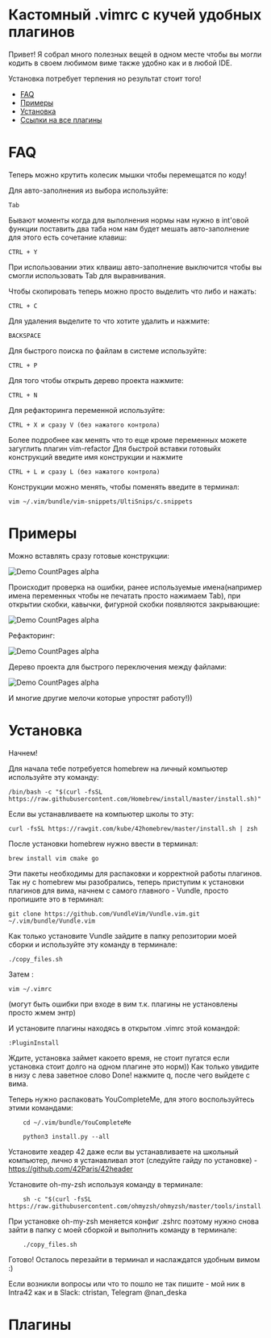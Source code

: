# Кастомный .vimrc с кучей удобных плагинов

Привет! Я собрал много полезных вещей в одном месте чтобы вы могли кодить в своем любимом виме также удобно как и в любой IDE.

Установка потребует терпения но результат стоит того!

+ [FAQ](#Faq)
+ [Примеры](#Prim)
+ [Установка](#Install)
+ [Ссылки на все плагины](#Plugs)

##### <a name="Faq"></a>
FAQ
===

Теперь можно крутить колесик мышки чтобы перемещатся по коду!

Для авто-заполнения из выбора используйте:
      
    Tab
      
Бывают моменты когда для выполнения нормы нам нужно в int'овой функции поставить два таба ном нам будет мешать авто-заполнение для этого есть сочетание клавиш:

    CTRL + Y
      
При использовании этих клваиш авто-заполнение выключится чтобы вы смогли использовать Tab для выравнивания.

Чтобы скопировать теперь можно просто выделить что либо и нажать:

    CTRL + C
      
Для удаления выделите то что хотите удалить и нажмите:

    BACKSPACE
      
Для быстрого поиска по файлам в системе используйте:

    CTRL + P
     
Для того чтобы открыть дерево проекта нажмите:
      
    CTRL + N

Для рефакторинга переменной используйте:

    CTRL + X и сразу V (без нажатого контрола)

Более подробнее как менять что то еще кроме переменных можете загуглить плагин vim-refactor
Для быстрой вставки готовыйх конструкций введите имя конструкции и нажмите

    CTRL + L и сразу L (без нажатого контрола)
  
Конструкции можно менять, чтобы поменять введите в терминал:
      
    vim ~/.vim/bundle/vim-snippets/UltiSnips/c.snippets


##### <a name="Prim"></a>
Примеры
=======

   Можно вставлять сразу готовые конструкции:
   
![Demo CountPages alpha](https://j.gifs.com/5QYQAK.gif)

   Происходит проверка на ошибки, ранее используемые имена(например имена переменных чтобы не печатать просто нажимаем Tab),
при открытии скобки, кавычки, фигурной скобки появляются закрывающие:

![Demo CountPages alpha](https://j.gifs.com/r8O8g4.gif)

   Рефакторинг:
    
![Demo CountPages alpha](https://j.gifs.com/AN4NWP.gif)

   Дерево проекта для быстрого переключения между файлами:
   
![Demo CountPages alpha](https://j.gifs.com/5QYQ1K.gif)

И многие другие мелочи которые упростят работу!))

##### <a name="Install"></a>

Установка
=========
Начнем!

Для начала тебе потребуется homebrew на личный компьютер используйте эту команду:

    /bin/bash -c "$(curl -fsSL https://raw.githubusercontent.com/Homebrew/install/master/install.sh)"

Если вы устанавливаете на компьютер школы то эту:

    curl -fsSL https://rawgit.com/kube/42homebrew/master/install.sh | zsh

После установки homebrew нужно ввести в терминал:
   
    brew install vim cmake go

Эти пакеты необходимы для распаковки и корректной работы плагинов. 
Так ну с homebrew мы разобрались, теперь приступим к установки плагинов для вима, начнем с самого главного - Vundle, просто пропишите это в терминал:

    git clone https://github.com/VundleVim/Vundle.vim.git ~/.vim/bundle/Vundle.vim

Как только установите Vundle зайдите в папку репозитории моей сборки и используйте эту команду в терминале:

    ./copy_files.sh

Затем :
    
    vim ~/.vimrc

(могут быть ошибки при входе в вим т.к. плагины не установлены просто жмем энтр)

И установите плагины находясь в открытом .vimrc этой командой:

    :PluginInstall
    
Ждите, установка займет какоето время, не стоит пугатся если установка стоит долго на одном плагине это норм))
Как только увидите в низу с лева заветное слово Done! нажмите q, после чего выйдете с вима.

Теперь нужно распаковать YouCompleteMe, для этого воспользуйтесь этими командами:
    
        cd ~/.vim/bundle/YouCompleteMe
        
        python3 install.py --all
 
Установите хеадер 42 даже если вы устанавливаете на школьный компьютер, лично я устанавливал этот (следуйте гайду по установке) - https://github.com/42Paris/42header

Установите oh-my-zsh используя команду в терминале:

        sh -c "$(curl -fsSL https://raw.githubusercontent.com/ohmyzsh/ohmyzsh/master/tools/install.sh)"
   
При установке oh-my-zsh меняется конфиг .zshrc поэтому нужно снова зайти в папку с моей сборкой и выполнить команду в терминале:

        ./copy_files.sh
   
Готово!
Осталось перезайти в терминал и наслаждатся удобным вимом :)

Если возникли вопросы или что то пошло не так пишите - мой ник в Intra42 как и в Slack: ctristan, Telegram @nan_deska

##### <a name="Plugs"></a>

Плагины
=======














